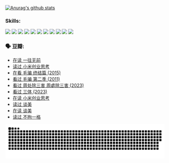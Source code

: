 
[![Anurag's github stats](https://github-readme-stats.vercel.app/api?username=w940853815)](https://github.com/anuraghazra/github-readme-stats)

### Skills:

<code><img height="32" src="https://cdn.jsdelivr.net/npm/simple-icons@v5/icons/python.svg"></code>
<code><img height="32" src="https://cdn.jsdelivr.net/npm/simple-icons@v5/icons/javascript.svg"></code>
<code><img height="32" src="https://cdn.jsdelivr.net/npm/simple-icons@v5/icons/django.svg"></code>
<code><img height="32" src="https://cdn.jsdelivr.net/npm/simple-icons@v5/icons/flask.svg"></code>
<code><img height="32" src="https://cdn.jsdelivr.net/npm/simple-icons@v5/icons/vuetify.svg"></code>
<code><img height="32" src="https://cdn.jsdelivr.net/npm/simple-icons@v5/icons/git.svg"></code>
<code><img height="32" src="https://cdn.jsdelivr.net/npm/simple-icons@v5/icons/docker.svg"></code>
<code><img height="32" src="https://cdn.jsdelivr.net/npm/simple-icons@v5/icons/postgresql.svg"></code>
<code><img height="32" src="https://cdn.jsdelivr.net/npm/simple-icons@v5/icons/elasticsearch.svg"></code>
<code><img height="32" src="https://cdn.jsdelivr.net/npm/simple-icons@v5/icons/macos.svg"></code>
<code><img height="32" src="https://cdn.jsdelivr.net/npm/simple-icons@v5/icons/linux.svg"></code>

### 🗣 豆瓣:

<!-- DOUBAN-ACTIVITIES:START -->
- [在读 一往无前](https://www.douban.com/people/136069238/status/4590507310/?_i=14673827)
- [读过 小米创业思考](https://www.douban.com/people/136069238/status/4590506983/?_i=14673827)
- [在看 毛骗 终结篇‎ (2015)](https://www.douban.com/people/136069238/status/4581971924/?_i=14673827)
- [看过 毛骗 第二季‎ (2011)](https://www.douban.com/people/136069238/status/4581971810/?_i=14673827)
- [看过 周处除三害 周處除三害‎ (2023)](https://www.douban.com/people/136069238/status/4575646701/?_i=14673827)
- [看过 三体‎ (2023)](https://www.douban.com/people/136069238/status/4574263039/?_i=14673827)
- [在读 小米创业思考](https://www.douban.com/people/136069238/status/4572047905/?_i=14673827)
- [读过 谈美](https://www.douban.com/people/136069238/status/4572047629/?_i=14673827)
- [在读 谈美](https://www.douban.com/people/136069238/status/4560861771/?_i=14673827)
- [读过 不拘一格](https://www.douban.com/people/136069238/status/4560861445/?_i=14673827)
<!-- DOUBAN-ACTIVITIES:END -->


![Snake animation](https://raw.githubusercontent.com/w940853815/w940853815/output/github-contribution-grid-snake.svg)

<!--
**w940853815/w940853815** is a ✨ _special_ ✨ repository because its `README.md` (this file) appears on your GitHub profile.

Here are some ideas to get you started:

- 🔭 I’m currently working on ...
- 🌱 I’m currently learning ...
- 👯 I’m looking to collaborate on ...
- 🤔 I’m looking for help with ...
- 💬 Ask me about ...
- 📫 How to reach me: ...
- 😄 Pronouns: ...
- ⚡ Fun fact: ...
-->
